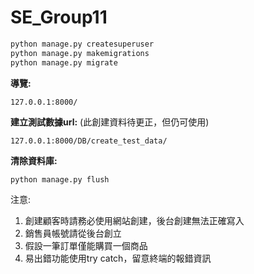 # SE_Group11

```python
python manage.py createsuperuser
python manage.py makemigrations
python manage.py migrate
```

**導覽:**
```
127.0.0.1:8000/
```

**建立測試數據url:**
(此創建資料待更正，但仍可使用)
```
127.0.0.1:8000/DB/create_test_data/
```

**清除資料庫:**
```python
python manage.py flush
```

注意:
1. 創建顧客時請務必使用網站創建，後台創建無法正確寫入
2. 銷售員帳號請從後台創立
3. 假設一筆訂單僅能購買一個商品
4. 易出錯功能使用try catch，留意終端的報錯資訊
